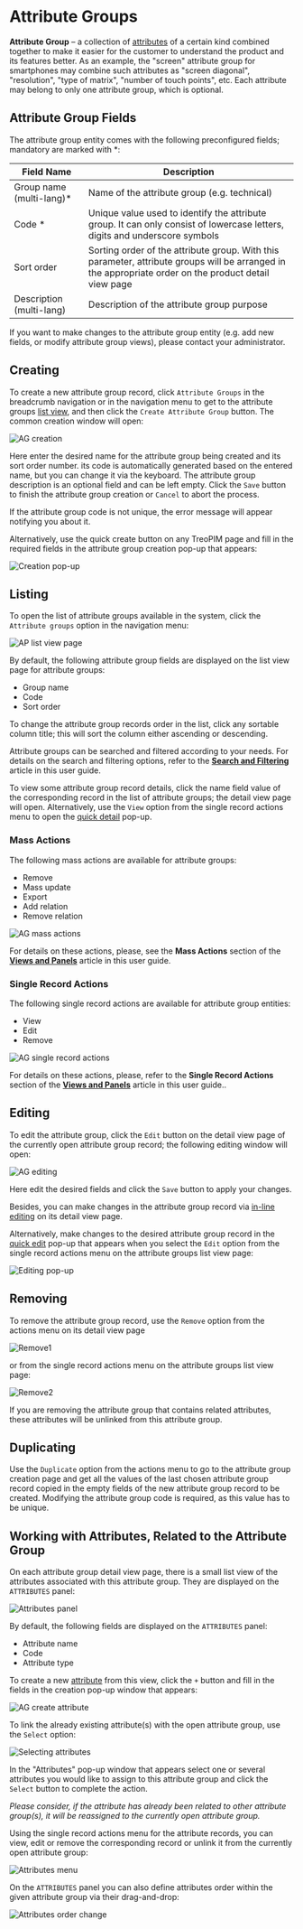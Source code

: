 # Attribute Groups

**Attribute Group** – a collection of [attributes](https://treopim.com/help/attributes) of a certain kind combined together to make it easier for the customer to understand the product and its features better. As an example, the "screen" attribute group for smartphones may combine such attributes as "screen diagonal", "resolution", "type of matrix", "number of touch points", etc. Each attribute may belong to only one attribute group, which is optional.

## Attribute Group Fields

The attribute group entity comes with the following preconfigured fields; mandatory are marked with *:

| **Field Name**           | **Description**                            |
|--------------------------|--------------------------------------------|
| Group name (multi-lang)* | Name of the attribute group (e.g. technical) |
| Code *                   | Unique value used to identify the attribute group. It can only consist of lowercase letters, digits and underscore symbols                   |
| Sort order               | Sorting order of the attribute group. With this parameter, attribute groups will be arranged in the appropriate order on the product detail view page                   |
| Description (multi-lang) | Description of the attribute group purpose   |

If you want to make changes to the attribute group entity (e.g. add new fields, or modify attribute group views), please contact your administrator.

## Creating

To create a new attribute group record, click `Attribute Groups` in the breadcrumb navigation or in the navigation menu to get to the attribute groups [list view](#listing), and then click the `Create Attribute Group` button. The common creation window will open:

![AG creation](../../_assets/attribute-groups/ag-create.jpg)

Here enter the desired name for the attribute group being created and its sort order number. its code is automatically generated based on the entered name, but you can change it via the keyboard. The attribute group description is an optional field and can be left empty. Click the `Save` button to finish the attribute group creation or `Cancel` to abort the process.

If the attribute group code is not unique, the error message will appear notifying you about it.

Alternatively, use the quick create button on any TreoPIM page and fill in the required fields in the attribute group creation pop-up that appears:

![Creation pop-up](../../_assets/attribute-groups/creation-popup.jpg)

## Listing

To open the list of attribute groups available in the system, click the `Attribute groups` option in the navigation menu:

![AP list view page](../../_assets/attribute-groups/ag-list-view.jpg)

By default, the following attribute group fields are displayed on the list view page for attribute groups:
- Group name
- Code
- Sort order

To change the attribute group records order in the list, click any sortable column title; this will sort the column either ascending or descending. 

Attribute groups can be searched and filtered according to your needs. For details on the search and filtering options,  refer to the [**Search and Filtering**](https://treopim.com/help/search-and-filtering) article in this user guide.

To view some attribute group record details, click the name field value of the corresponding record in the list of attribute groups; the detail view page will open. Alternatively, use the `View` option from the single record actions menu to open the [quick detail](https://treopim.com/help/views-and-panels) pop-up.

### Mass Actions

The following mass actions are available for attribute groups:
- Remove
- Mass update
- Export
- Add relation
- Remove relation

![AG mass actions](../../_assets/attribute-groups/ag-mass-actions.jpg)

For details on these actions, please, see the **Mass Actions** section of the [**Views and Panels**](https://treopim.com/help/views-and-panels) article in this user guide.

### Single Record Actions

The following single record actions are available for attribute group entities:
- View
- Edit
- Remove

![AG single record actions](../../_assets/attribute-groups/ag-single-actions.jpg)

For details on these actions, please, refer to the **Single Record Actions** section of the [**Views and Panels**](https://treopim.com/help/views-and-panels) article in this user guide..

## Editing

To edit the attribute group, click the `Edit` button on the detail view page of the currently open attribute group record; the following editing window will open:

![AG editing](../../_assets/attribute-groups/ag-editing.jpg)

Here edit the desired fields and click the `Save` button to apply your changes.

Besides, you can make changes in the attribute group record via [in-line editing](https://treopim.com/help/views-and-panels) on its detail view page.

Alternatively, make changes to the desired attribute group record in the [quick edit](https://treopim.com/help/views-and-panels) pop-up that appears when you select the `Edit` option from the single record actions menu on the attribute groups list view page:

![Editing pop-up](../../_assets/attribute-groups/ag-editing-popup.jpg)

## Removing

To remove the attribute group record, use the `Remove` option from the actions menu on its detail view page

![Remove1](../../_assets/associations/remove-details.jpg)

or from the single record actions menu on the attribute groups list view page:

![Remove2](../../_assets/associations/remove-list.jpg)

If you are removing the attribute group that contains related attributes, these attributes will be unlinked from this attribute group.

## Duplicating

Use the `Duplicate` option from the actions menu to go to the attribute group creation page and get all the values of the last chosen attribute group record copied in the empty fields of the new attribute group record to be created. Modifying the attribute group code is required, as this value has to be unique.

## Working with Attributes, Related to the Attribute Group

On each attribute group detail view page, there is a small list view of the attributes associated with this attribute group. They are displayed on the `ATTRIBUTES` panel:

![Attributes panel](../../_assets/attribute-groups/attributes-panel.jpg)

By default, the following fields are displayed on the `ATTRIBUTES` panel:

- Attribute name
- Code
- Attribute type

To create a new [attribute](https://treopim.com/help/attributes) from this view, сlick the `+` button and fill in the fields in the creation pop-up window that appears:

![AG create attribute](../../_assets/attribute-groups/ag-create-attribute.jpg)

To link the already existing attribute(s) with the open attribute group, use the `Select` option:

![Selecting attributes](../../_assets/attribute-groups/attributes-select.jpg)

In the "Attributes" pop-up window that appears select one or several attributes you would like to assign to this attribute group and click the `Select` button to complete the action.

*Please consider, if the attribute has already been related to other attribute group(s), it will be reassigned to the currently open attribute group.*

Using the single record actions menu for the attribute records, you can view, edit or remove the corresponding record or unlink it from the currently open attribute group:

![Attributes menu](../../_assets/attribute-groups/attributes-menu.jpg) 

On the `ATTRIBUTES` panel you can also define attributes order within the given attribute group via their drag-and-drop:

![Attributes order change](../../_assets/attribute-groups/attributes-order-change.jpg)
